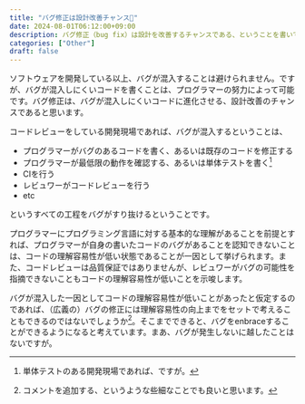 ```yaml
---
title: "バグ修正は設計改善チャンス🐛"
date: 2024-08-01T06:12:00+09:00
description: バグ修正（bug fix）は設計を改善するチャンスである、ということを書いています。"
categories: ["Other"]
draft: false
---
```


ソフトウェアを開発している以上、バグが混入することは避けられません。ですが、バグが混入しにくいコードを書くことは、プログラマーの努力によって可能です。バグ修正は、バグが混入しにくいコードに進化させる、設計改善のチャンスであると思います。

コードレビューをしている開発現場であれば、バグが混入するということは、

- プログラマーがバグのあるコードを書く、あるいは既存のコードを修正する
- プログラマーが最低限の動作を確認する、あるいは単体テストを書く[^1]
- CIを行う
- レビュワーがコードレビューを行う
- etc

というすべての工程をバグがすり抜けるということです。

プログラマーにプログラミング言語に対する基本的な理解があることを前提とすれば、プログラマーが自身の書いたコードのバグがあることを認知できないことは、コードの理解容易性が低い状態であることが一因として挙げられます。また、コードレビューは品質保証ではありませんが、レビュワーがバグの可能性を指摘できないこともコードの理解容易性が低いことを示唆します。

バグが混入した一因としてコードの理解容易性が低いことがあったと仮定するのであれば、（広義の）バグの修正には理解容易性の向上までをセットで考えることもできるのではないでしょうか[^2]。そこまでできると、バグをenbraceすることができるようになると考えています。まあ、バグが発生しないに越したことはないですが。

[^1]: 単体テストのある開発現場であれば、ですが。
[^2]: コメントを追加する、というような些細なことでも良いと思います。

